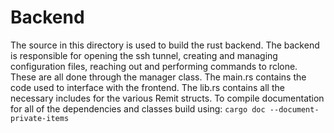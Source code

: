 # Backend
The source in this directory is used to build the rust backend. The backend is responsible for opening the ssh tunnel, creating and managing configuration files, reaching out and performing commands to rclone. These are all done through the manager class. The main.rs contains the code used to interface with the frontend. The lib.rs contains all the necessary includes for the various Remit structs. To compile documentation for all of the dependencies and classes build using:
`cargo doc --document-private-items`